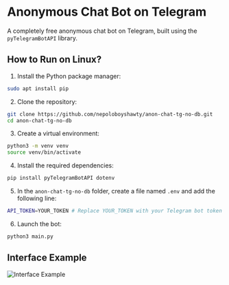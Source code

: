 # Anonymous Chat Bot on Telegram

A completely free anonymous chat bot on Telegram, built using the `pyTelegramBotAPI` library.

## How to Run on Linux?

1. Install the Python package manager:

```bash
sudo apt install pip
```

2. Clone the repository:

```bash
git clone https://github.com/nepoloboyshawty/anon-chat-tg-no-db.git
cd anon-chat-tg-no-db
```

3. Create a virtual environment:

```bash
python3 -m venv venv
source venv/bin/activate
```

4. Install the required dependencies:

```bash
pip install pyTelegramBotAPI dotenv
```

5. In the `anon-chat-tg-no-db` folder, create a file named `.env` and add the following line:

```bash
API_TOKEN=YOUR_TOKEN # Replace YOUR_TOKEN with your Telegram bot token
```

6. Launch the bot:

```bash
python3 main.py
```

## Interface Example

![Interface Example](https://i.postimg.cc/yNYzJgMV/photo-2025-08-12-11-32-55.jpg)
